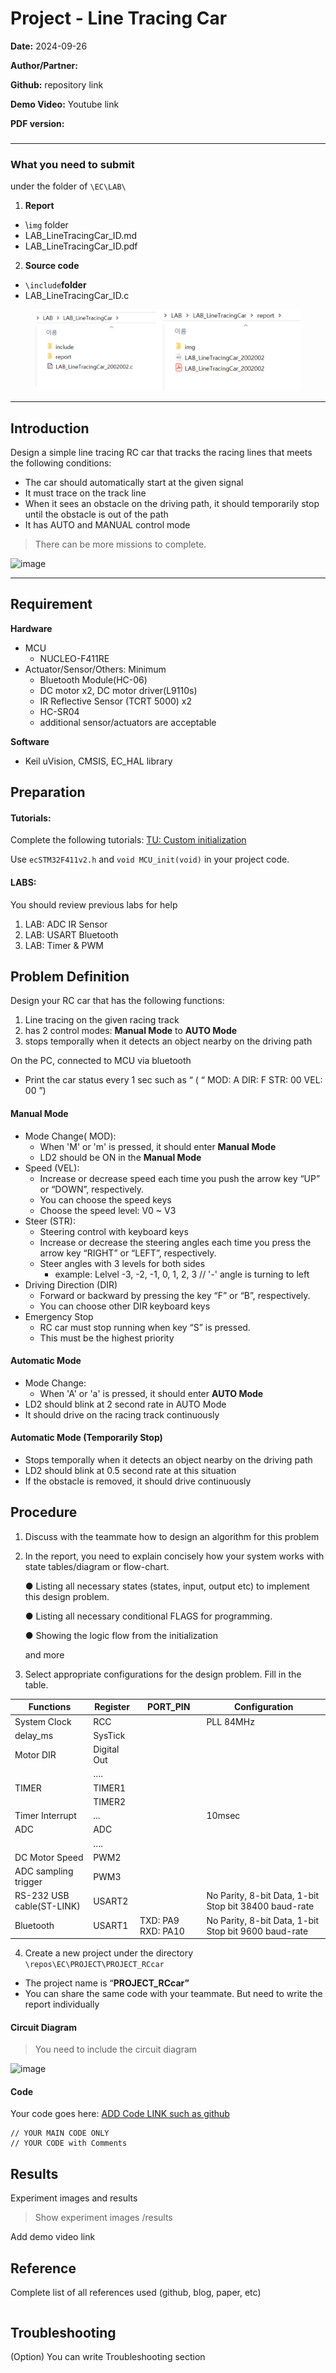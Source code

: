 # Project - Line Tracing Car

**Date:** 2024-09-26

**Author/Partner:**

**Github:** repository link

**Demo Video:** Youtube link

**PDF version:**

###

***



### What you need to submit

under the folder of   `\EC\LAB\`

1. **Report**

* &#x20;\\`img`    folder
* &#x20;LAB\_LineTracingCar\_ID.md
* &#x20;LAB\_LineTracingCar\_ID.pdf

2. **Source code**

* &#x20;`\include`**folder**
* LAB\_LineTracingCar\_ID.c

<figure><img src="../../.gitbook/assets/image (135).png" alt=""><figcaption></figcaption></figure>

***



## Introduction

Design a simple line tracing RC car that tracks the racing lines that meets the following conditions:

* The car should automatically start at the given signal
* It must trace on the track line
* When it sees an obstacle on the driving path, it should temporarily stop until the obstacle is out of the path
* It has AUTO and MANUAL control mode

> There can be more missions to complete.

![image](https://github.com/user-attachments/assets/63db2b7e-288e-46f1-b1f0-048281494b4d)

***

## Requirement

**Hardware**

* MCU
  * NUCLEO-F411RE
* Actuator/Sensor/Others: Minimum
  * Bluetooth Module(HC-06)
  * DC motor x2, DC motor driver(L9110s)
  * IR Reflective Sensor (TCRT 5000) x2
  * HC-SR04
  * additional sensor/actuators are acceptable

**Software**

* Keil uVision, CMSIS, EC\_HAL library

## Preparation

#### Tutorials:

Complete the following tutorials: [TU: Custom initialization](https://ykkim.gitbook.io/ec/ec-course/tutorial/tutorial-custom-initialization)

Use `ecSTM32F411v2.h` and `void MCU_init(void)` in your project code.

#### LABS:

You should review previous labs for help

1. LAB: ADC IR Sensor
2. LAB: USART Bluetooth
3. LAB: Timer & PWM

## Problem Definition

Design your RC car that has the following functions:

1. Line tracing on the given racing track
2. has 2 control modes: **Manual Mode** to **AUTO Mode**
3. stops temporally when it detects an object nearby on the driving path

On the PC, connected to MCU via bluetooth

* Print the car status every 1 sec such as “ ( “ MOD: A DIR: F STR: 00 VEL: 00 ”)

#### Manual Mode

* Mode Change( MOD):
  * When 'M' or 'm' is pressed, it should enter **Manual Mode**
  * LD2 should be ON in the **Manual Mode**
* Speed (VEL):
  * Increase or decrease speed each time you push the arrow key “UP” or “DOWN”, respectively.
  * You can choose the speed keys
  * Choose the speed level: V0 \~ V3
* Steer (STR):
  * Steering control with keyboard keys
  * Increase or decrease the steering angles each time you press the arrow key “RIGHT” or “LEFT”, respectively.
  * Steer angles with 3 levels for both sides
    * example: Lelvel -3, -2, -1, 0, 1, 2, 3 // '-' angle is turning to left
* Driving Direction (DIR)
  * Forward or backward by pressing the key “F” or “B”, respectively.
  * You can choose other DIR keyboard keys
* Emergency Stop
  * RC car must stop running when key “S” is pressed.
  * This must be the highest priority

#### Automatic Mode

* Mode Change:
  * When 'A' or 'a' is pressed, it should enter **AUTO Mode**
* LD2 should blink at 2 second rate in AUTO Mode
* It should drive on the racing track continuously

#### Automatic Mode (Temporarily Stop)

* Stops temporally when it detects an object nearby on the driving path
* LD2 should blink at 0.5 second rate at this situation
* If the obstacle is removed, it should drive continuously

## Procedure

1. Discuss with the teammate how to design an algorithm for this problem
2.  In the report, you need to explain concisely how your system works with state tables/diagram or flow-chart.

    ● Listing all necessary states (states, input, output etc) to implement this design problem.

    ● Listing all necessary conditional FLAGS for programming.

    ● Showing the logic flow from the initialization

    and more
3. Select appropriate configurations for the design problem. Fill in the table.

| **Functions**             | **Register** | **PORT\_PIN**      | **Configuration**                                     |
| ------------------------- | ------------ | ------------------ | ----------------------------------------------------- |
| System Clock              | RCC          |                    | PLL 84MHz                                             |
| delay\_ms                 | SysTick      |                    |                                                       |
| Motor DIR                 | Digital Out  |                    |                                                       |
|                           | ….           |                    |                                                       |
| TIMER                     | TIMER1       |                    |                                                       |
|                           | TIMER2       |                    |                                                       |
| Timer Interrupt           | ...          |                    | 10msec                                                |
| ADC                       | ADC          |                    |                                                       |
|                           | ….           |                    |                                                       |
| DC Motor Speed            | PWM2         |                    |                                                       |
| ADC sampling trigger      | PWM3         |                    |                                                       |
| RS-232 USB cable(ST-LINK) | USART2       |                    | No Parity, 8-bit Data, 1-bit Stop bit 38400 baud-rate |
| Bluetooth                 | USART1       | TXD: PA9 RXD: PA10 | No Parity, 8-bit Data, 1-bit Stop bit 9600 baud-rate  |

4. Create a new project under the directory `\repos\EC\PROJECT\PROJECT_RCcar`

* The project name is “**PROJECT\_RCcar”**
* You can share the same code with your teammate. But need to write the report individually

#### Circuit Diagram

> You need to include the circuit diagram

![image](https://user-images.githubusercontent.com/38373000/192134563-72f68b29-4127-42ac-b064-2eda95a9a52a.png)

#### Code

Your code goes here: [ADD Code LINK such as github](https://github.com/ykkimhgu/EC-student/)

```
// YOUR MAIN CODE ONLY
// YOUR CODE with Comments
```

## Results

Experiment images and results

> Show experiment images /results

Add demo video link

## Reference

Complete list of all references used (github, blog, paper, etc)

```
```

## Troubleshooting

(Option) You can write Troubleshooting section
